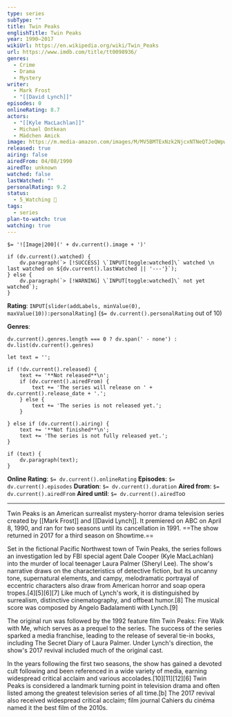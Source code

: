 ```yaml
---
type: series
subType: ""
title: Twin Peaks
englishTitle: Twin Peaks
year: 1990–2017
wikiUrl: https://en.wikipedia.org/wiki/Twin_Peaks
url: https://www.imdb.com/title/tt0098936/
genres:
  - Crime
  - Drama
  - Mystery
writer:
  - Mark Frost
  - "[[David Lynch]]"
episodes: 0
onlineRating: 8.7
actors:
  - "[[Kyle MacLachlan]]"
  - Michael Ontkean
  - Mädchen Amick
image: https://m.media-amazon.com/images/M/MV5BMTExNzk2NjcxNTNeQTJeQWpwZ15BbWU4MDcxOTczOTIx._V1_SX300.jpg
released: true
airing: false
airedFrom: 04/08/1990
airedTo: unknown
watched: false
lastWatched: ""
personalRating: 9.2
status:
  - 5_Watching 👀
tags:
  - series
plan-to-watch: true
watching: true
---
```


`$= '![Image|200](' + dv.current().image + ')'`

```dataviewjs
if (dv.current().watched) {
	dv.paragraph(`> [!SUCCESS] \`INPUT[toggle:watched]\` watched \n last watched on ${dv.current().lastWatched || '---'}`);
} else {
	dv.paragraph(`> [!WARNING] \`INPUT[toggle:watched]\` not yet watched`);
}
```

**Rating**:  `INPUT[slider(addLabels, minValue(0), maxValue(10)):personalRating]` (`$= dv.current().personalRating` out of 10)

**Genres**:
```dataviewjs
dv.current().genres.length === 0 ? dv.span(' - none') : dv.list(dv.current().genres)
```

```dataviewjs
let text = '';

if (!dv.current().released) {
	text += '**Not released**\n';
	if (dv.current().airedFrom) {
		text += 'The series will release on ' + dv.current().release_date + '.';
	} else {
		text += 'The series is not released yet.';
	}
	
} else if (dv.current().airing) {
	text += '**Not finished**\n';
	text += 'The series is not fully released yet.';
}

if (text) {
	dv.paragraph(text);
}
```

**Online Rating**: `$= dv.current().onlineRating`
**Episodes**: `$= dv.current().episodes`
**Duration**:  `$= dv.current().duration`
**Aired from**: `$= dv.current().airedFrom`
**Aired until**: `$= dv.current().airedTo`o
___

Twin Peaks is an American surrealist mystery-horror drama television series created by [[Mark Frost]] and [[David Lynch]]. It premiered on ABC on April 8, 1990, and ran for two seasons until its cancellation in 1991. 
==The show returned in 2017 for a third season on Showtime.==

Set in the fictional Pacific Northwest town of Twin Peaks, the series follows an investigation led by FBI special agent Dale Cooper (Kyle MacLachlan) into the murder of local teenager Laura Palmer (Sheryl Lee). The show's narrative draws on the characteristics of detective fiction, but its uncanny tone, supernatural elements, and campy, melodramatic portrayal of eccentric characters also draw from American horror and soap opera tropes.[4][5][6][7] Like much of Lynch's work, it is distinguished by surrealism, distinctive cinematography, and offbeat humor.[8] The musical score was composed by Angelo Badalamenti with Lynch.[9]

The original run was followed by the 1992 feature film Twin Peaks: Fire Walk with Me, which serves as a prequel to the series. The success of the series sparked a media franchise, leading to the release of several tie-in books, including The Secret Diary of Laura Palmer. Under Lynch's direction, the show's 2017 revival included much of the original cast.

In the years following the first two seasons, the show has gained a devoted cult following and been referenced in a wide variety of media, earning widespread critical acclaim and various accolades.[10][11][12][6] Twin Peaks is considered a landmark turning point in television drama and often listed among the greatest television series of all time.[b] The 2017 revival also received widespread critical acclaim; film journal Cahiers du cinéma named it the best film of the 2010s.